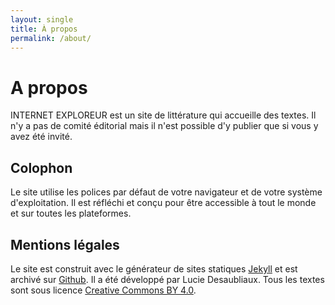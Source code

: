 ```yaml
---
layout: single
title: À propos
permalink: /about/
---
```


# A propos

INTERNET EXPLOREUR est un site de littérature qui accueille des textes. Il n'y a pas de comité éditorial mais il n'est possible d'y publier que si vous y avez été invité.

## Colophon

Le site utilise les polices par défaut de votre navigateur et de votre système d'exploitation. Il est réfléchi et conçu pour être accessible à tout le monde et sur toutes les plateformes.

## Mentions légales

Le site est construit avec le générateur de sites statiques [Jekyll](https://github.com/jekyll/jekyll) et est archivé sur [Github](https://github.com/PQuod). Il a été développé par Lucie Desaubliaux. Tous les textes sont sous licence [Creative Commons BY 4.0](https://creativecommons.org/licenses/by/4.0/).

